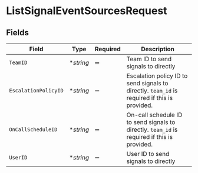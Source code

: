 # ListSignalEventSourcesRequest


## Fields

| Field                                                                                        | Type                                                                                         | Required                                                                                     | Description                                                                                  |
| -------------------------------------------------------------------------------------------- | -------------------------------------------------------------------------------------------- | -------------------------------------------------------------------------------------------- | -------------------------------------------------------------------------------------------- |
| `TeamID`                                                                                     | **string*                                                                                    | :heavy_minus_sign:                                                                           | Team ID to send signals to directly                                                          |
| `EscalationPolicyID`                                                                         | **string*                                                                                    | :heavy_minus_sign:                                                                           | Escalation policy ID to send signals to directly. `team_id` is required if this is provided. |
| `OnCallScheduleID`                                                                           | **string*                                                                                    | :heavy_minus_sign:                                                                           | On-call schedule ID to send signals to directly. `team_id` is required if this is provided.  |
| `UserID`                                                                                     | **string*                                                                                    | :heavy_minus_sign:                                                                           | User ID to send signals to directly                                                          |
